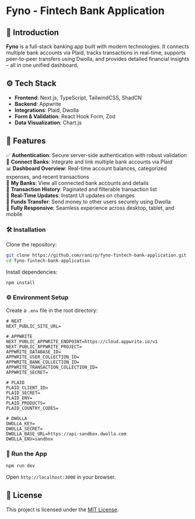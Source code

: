 # Fyno - Fintech Bank Application

## 🤖 Introduction

**Fyno** is a full-stack banking app built with modern technologies. It connects multiple bank accounts via Plaid, tracks transactions in real-time, supports peer-to-peer transfers using Dwolla, and provides detailed financial insights – all in one unified dashboard.

## ⚙️ Tech Stack

- **Frontend**: Next.js, TypeScript, TailwindCSS, ShadCN
- **Backend**: Appwrite
- **Integrations**: Plaid, Dwolla
- **Form & Validation**: React Hook Form, Zod
- **Data Visualization**: Chart.js


## 🔋 Features

✅ **Authentication**: Secure server-side authentication with robust validation  
🏦 **Connect Banks**: Integrate and link multiple bank accounts via Plaid  
📊 **Dashboard Overview**: Real-time account balances, categorized expenses, and recent transactions  
🏦 **My Banks**: View all connected bank accounts and details  
📁 **Transaction History**: Paginated and filterable transaction list  
🔁 **Real-Time Updates**: Instant UI updates on changes  
💸 **Funds Transfer**: Send money to other users securely using Dwolla  
📱 **Fully Responsive**: Seamless experience across desktop, tablet, and mobile  

### 🛠️ Installation

Clone the repository:

```bash
git clone https://github.com/ranirp/fyno-fintech-bank-application.git
cd fyno-fintech-bank-application
```

Install dependencies:

```bash
npm install
```

### ⚙️ Environment Setup

Create a `.env` file in the root directory:

```env
# NEXT
NEXT_PUBLIC_SITE_URL=

# APPWRITE
NEXT_PUBLIC_APPWRITE_ENDPOINT=https://cloud.appwrite.io/v1
NEXT_PUBLIC_APPWRITE_PROJECT=
APPWRITE_DATABASE_ID=
APPWRITE_USER_COLLECTION_ID=
APPWRITE_BANK_COLLECTION_ID=
APPWRITE_TRANSACTION_COLLECTION_ID=
APPWRITE_SECRET=

# PLAID
PLAID_CLIENT_ID=
PLAID_SECRET=
PLAID_ENV=
PLAID_PRODUCTS=
PLAID_COUNTRY_CODES=

# DWOLLA
DWOLLA_KEY=
DWOLLA_SECRET=
DWOLLA_BASE_URL=https://api-sandbox.dwolla.com
DWOLLA_ENV=sandbox
```

### 🚀 Run the App

```bash
npm run dev
```

Open `http://localhost:3000` in your browser.

## 📄 License

This project is licensed under the [MIT License](LICENSE).